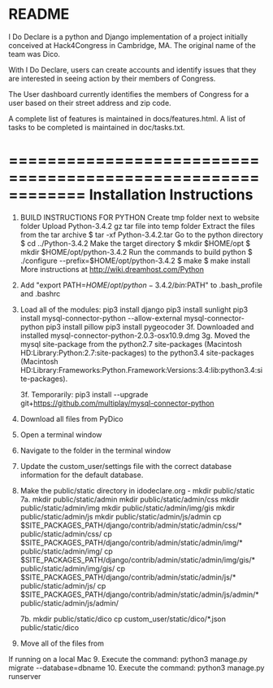 README
==============================
I Do Declare is a python and Django implementation of a project initially conceived at
Hack4Congress in Cambridge, MA. The original name of the team was Dico. 

With I Do Declare, users can create accounts and identify issues that they are interested 
in seeing action by their members of Congress.

The User dashboard currently identifies the members of Congress for a user based on 
their street address and zip code.

A complete list of features is maintained in docs/features.html. A list of tasks to be 
completed is maintained in doc/tasks.txt.

============================================================
Installation Instructions
==============================
1. BUILD INSTRUCTIONS FOR PYTHON
	Create tmp folder next to website folder
	Upload Python-3.4.2 gz tar file into temp folder
	Extract the files from the tar archive
		$ tar -xf Python-3.4.2.tar
	Go to the python directory
		$ cd ../Python-3.4.2
	Make the target directory
		$ mkdir $HOME/opt
		$ mkdir $HOME/opt/python-3.4.2
	Run the commands to build python
		$ ./configure --prefix=$HOME/opt/python-3.4.2
		$ make
		$ make install
	More instructions at http://wiki.dreamhost.com/Python

2. Add "export PATH=$HOME/opt/python-3.4.2/bin:$PATH" to .bash_profile and .bashrc

3. Load all of the modules:
pip3 install django
pip3 install sunlight
pip3 install mysql-connector-python --allow-external mysql-connector-python
pip3 install pillow
pip3 install pygeocoder
	3f. Downloaded and installed mysql-connector-python-2.0.3-osx10.9.dmg
	3g. Moved the mysql site-package from the python2.7 site-packages 
			(Macintosh HD:Library:Python:2.7:site-packages) 
			to the python3.4 site-packages
			(Macintosh HD:Library:Frameworks:Python.Framework:Versions:3.4:lib:python3.4:site-packages).
	
	3f. Temporarily: pip3 install --upgrade git+https://github.com/multiplay/mysql-connector-python	
4. Download all files from PyDico
4. Open a terminal window
5. Navigate to the folder in the terminal window
6. Update the custom_user/settings file with the correct database information for the
	default database.
7. Make the public/static directory in idodeclare.org - mkdir public/static
	7a. mkdir public/static/admin
	    mkdir public/static/admin/css
	    mkdir public/static/admin/img
	    mkdir public/static/admin/img/gis
	    mkdir public/static/admin/js
	    mkdir public/static/admin/js/admin
	    cp $SITE_PACKAGES_PATH/django/contrib/admin/static/admin/css/* public/static/admin/css/
	    cp $SITE_PACKAGES_PATH/django/contrib/admin/static/admin/img/* public/static/admin/img/
	    cp $SITE_PACKAGES_PATH/django/contrib/admin/static/admin/img/gis/* public/static/admin/img/gis/
	    cp $SITE_PACKAGES_PATH/django/contrib/admin/static/admin/js/* public/static/admin/js/
	    cp $SITE_PACKAGES_PATH/django/contrib/admin/static/admin/js/admin/* public/static/admin/js/admin/
        	    
	7b. mkdir public/static/dico
        cp custom_user/static/dico/*.json public/static/dico
        
8. Move all of the files from 

If running on a local Mac
9. Execute the command: python3 manage.py migrate --database=dbname
10. Execute the command: python3 manage.py runserver
